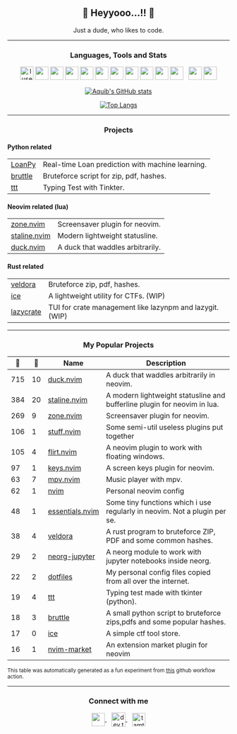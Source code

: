 <h2 align="center"> 💃 Heyyooo...!!  🕺</h2>

<p align="center"> Just a dude, who likes to code. </p>

---

<h3 align="center"> Languages, Tools and Stats </h3>
<p align="center">
	<img src="https://img.icons8.com/material-sharp/48/4a90e2/arch-linux.png" alt="I use Arch btw" width="30"/>
	<img src="https://img.icons8.com/ios-filled/50/fa314a/git.png" width="30"/>
	<img src="https://img.icons8.com/ios-filled/50/4a90e2/c-plus-plus-logo.png" width="30"/>
	<img src="https://img.icons8.com/ios-glyphs/60/fa314a/css3.png" width="30"/>
	<img src="https://img.icons8.com/color/48/4a90e2/dart.png" width="30"/>
	<img src="https://img.icons8.com/windows/96/fa314a/console.png" width="30"/>
	<img src="https://img.icons8.com/ios-filled/50/4a90e2/flutter.png" width="30"/>
	<img src="https://img.icons8.com/ios-filled/50/fa314a/html-5--v2.png" width="30"/>
	<img src="https://img.icons8.com/ios-glyphs/30/4a90e2/javascript.png" width="30"/>
	<img src="https://img.icons8.com/ios-filled/50/fa314a/java-coffee-cup-logo--v1.png" width="30"/>
	<img src="https://img.icons8.com/ios-filled/50/4a90e2/python.png" width="30"/> &nbsp;
	<img src="https://img.icons8.com/material-sharp/50/fa314a/crab.png" width="30"/>
	<img src="https://img.icons8.com/wired/64/4a90e2/svetle.png"/ width="30">
</p>

<!-- <h2 align="center"> Github Stats </h2> -->

<span align="center">

<div align="center">

[![Aquib's GitHub stats](https://github-readme-stats.vercel.app/api?username=tamton-aquib&hide=prs&custom_title=My%20Github%20Stat's&show_icons=true&theme=dracula&border_radius=10&hide_border=true&bg_color=15,0d1117,1a1b26)](https://github.com/anuraghazra/github-readme-stats)

</div>

<div align="center">

[![Top Langs](https://github-readme-stats.vercel.app/api/top-langs/?username=tamton-aquib&hide=Vim+Script,Emacs+Lisp,Lua,CSS,C,Roff&theme=dracula&hide_border=true&border_radius=10&bg_color=15,0d1117,1a1b26&show_icons=true&layout=compact)](https://github.com/anuraghazra/github-readme-stats)

</div>
</span>

---

<h3 align="center">Projects</h3>

#### Python related
<table>
<tr>
    <td><a target="_blank" href="https://github.com/tamton-aquib/LoanPy">LoanPy</a></td>
    <td>Real-time Loan prediction with machine learning.</td>
</tr>
<tr>
    <td><a target="_blank" href="https://github.com/tamton-aquib/bruttle">bruttle</a></td>
    <td>Bruteforce script for zip, pdf, hashes.</td>
</tr>
<tr>
    <td><a target="_blank" href="https://github.com/tamton-aquib/ttt">ttt</a></td>
    <td>Typing Test with Tinkter.</td>
</tr>
</table>


#### Neovim related (lua)
<table>
<tr>
    <td><a target="_blank" href="https://github.com/tamton-aquib/zone.nvim">zone.nvim</a></td>
    <td>Screensaver plugin for neovim.</td>
</tr>
<tr>
    <td><a target="_blank" href="https://github.com/tamton-aquib/staline.nvim">staline.nvim</a></td>
    <td>Modern lightweight statusline.</td>
</tr>
<tr>
    <td><a target="_blank" href="https://github.com/tamton-aquib/duck.nvim">duck.nvim</a></td>
    <td>A duck that waddles arbitrarily.</td>
</tr>
</table>

#### Rust related
<table>
<tr>
    <td><a target="_blank" href="https://github.com/tamton-aquib/veldora">veldora</a></td>
    <td>Bruteforce zip, pdf, hashes.</td>
</tr>
<tr>
    <td><a target="_blank" href="https://github.com/tamton-aquib/ice">ice</a></td>
    <td>A lightweight utility for CTFs. (WIP)</td>
</tr>
<tr>
    <td><a target="_blank" href="https://github.com/tamton-aquib/lazycrate">lazycrate</a></td>
    <td>TUI for crate management like lazynpm and lazygit. (WIP)</td>
</tr>
</table>

---

<!-- BEGIN -->

<h3 align="center">My Popular Projects</h3>

| :star2: | :fork_and_knife: | Name | Description |
|---|---|---|---|
| 715 | 10 | [duck.nvim](https://github.com/tamton-aquib/duck.nvim) | A duck that waddles arbitrarily in neovim. |
| 384 | 20 | [staline.nvim](https://github.com/tamton-aquib/staline.nvim) | A modern lightweight statusline and bufferline plugin for neovim in lua. |
| 269 | 9 | [zone.nvim](https://github.com/tamton-aquib/zone.nvim) | Screensaver plugin for neovim. |
| 106 | 1 | [stuff.nvim](https://github.com/tamton-aquib/stuff.nvim) | Some semi-util useless plugins put together |
| 105 | 4 | [flirt.nvim](https://github.com/tamton-aquib/flirt.nvim) | A neovim plugin to work with floating windows. |
| 97 | 1 | [keys.nvim](https://github.com/tamton-aquib/keys.nvim) | A screen keys plugin for neovim. |
| 63 | 7 | [mpv.nvim](https://github.com/tamton-aquib/mpv.nvim) | Music player with mpv. |
| 62 | 1 | [nvim](https://github.com/tamton-aquib/nvim) | Personal neovim config |
| 48 | 1 | [essentials.nvim](https://github.com/tamton-aquib/essentials.nvim) | Some tiny functions which i use regularly in neovim. Not a plugin per se. |
| 38 | 4 | [veldora](https://github.com/tamton-aquib/veldora) | A rust program to bruteforce ZIP, PDF and some common hashes. |
| 29 | 2 | [neorg-jupyter](https://github.com/tamton-aquib/neorg-jupyter) | A neorg module to work with jupyter notebooks inside neorg. |
| 22 | 2 | [dotfiles](https://github.com/tamton-aquib/dotfiles) | My personal config files copied from all over the internet. |
| 19 | 4 | [ttt](https://github.com/tamton-aquib/ttt) | Typing test made with tkinter (python). |
| 18 | 3 | [bruttle](https://github.com/tamton-aquib/bruttle) | A small python script to bruteforce zips,pdfs and some popular hashes.  |
| 17 | 0 | [ice](https://github.com/tamton-aquib/ice) | A simple ctf tool store. |
| 16 | 1 | [nvim-market](https://github.com/tamton-aquib/nvim-market) | An extension market plugin for neovim |

<sup>This table was automatically generated as a fun experiment from [this](https://github.com/tamton-aquib/tamton-aquib/blob/main/starz.py) github workflow action.</sup>

---

<!-- END -->

<h3 align="center"> Connect with me </h3>
<p align="center">
<a href="https://discordapp.com/users/845674119391477820" target="blank">
	<img align="center" target="_blank" src="https://img.icons8.com/color/96/000000/discord.png" width="30" />
</a>&ensp;
<a href="https://dev.to/tamtonaquib" target="blank">
	<img align="center" src="https://img.icons8.com/ios-filled/50/4a90e2/devpost.png" alt="dev.to" width="32"/>
</a>&ensp;
<a href="https://twitter.com/tamton_aquib" target="blank">
	<img align="center" target="_blank" src="https://img.icons8.com/plasticine/100/000000/twitter--v2.png" alt="tamton_aquib" width="30" />
</a>
</p>
